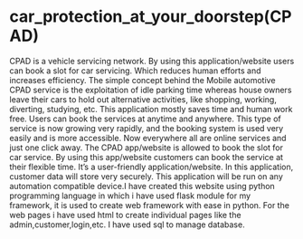 # car_protection_at_your_doorstep(CPAD)
CPAD is a vehicle servicing network. By using this application/website users can book a slot for car servicing. Which reduces human efforts and increases efficiency. The simple concept behind the Mobile automotive CPAD service is the exploitation of idle parking time whereas house owners leave their cars to hold out alternative activities, like shopping, working, diverting, studying, etc. This application mostly saves time and human work free. Users can book the services at anytime and anywhere. This type of service is now growing very rapidly, and the booking system is used very easily and is more accessible. Now everywhere all are online services and just one click away. The CPAD app/website is allowed to book the slot for car service. By using this app/website customers can book the service at their flexible time. It’s a user-friendly application/website. In this application, customer data will store very securely. This application will be run on any automation compatible device.I have created this website using python programming language in which i have used flask module for my framework, it is used to create web framework with ease in python. For the web pages i have used html to create individual pages like the admin,customer,login,etc. I have used sql to manage database.
